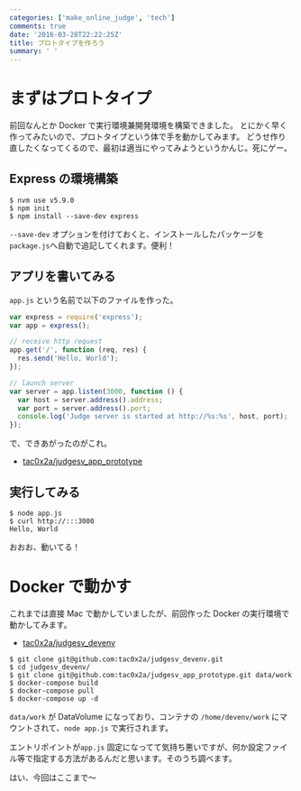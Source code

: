```yaml
---
categories: ['make_online_judge', 'tech']
comments: true
date: '2016-03-28T22:22:25Z'
title: プロトタイプを作ろう
summary: ' '
---
```


# まずはプロトタイプ

前回なんとか Docker で実行環境兼開発環境を構築できました。
とにかく早く作ってみたいので、プロトタイプという体で手を動かしてみます。
どうせ作り直したくなってくるので、最初は適当にやってみようというかんじ。死にゲー。

## Express の環境構築

```
$ nvm use v5.9.0
$ npm init
$ npm install --save-dev express
```

`--save-dev` オプションを付けておくと、インストールしたパッケージを`package.js`へ自動で追記してくれます。便利！

## アプリを書いてみる

`app.js` という名前で以下のファイルを作った。

```js
var express = require('express');
var app = express();

// receive http request
app.get('/', function (req, res) {
  res.send('Hello, World');
});

// launch server
var server = app.listen(3000, function () {
  var host = server.address().address;
  var port = server.address().port;
  console.log('Judge server is started at http://%s:%s', host, port);
});
```

で、できあがったのがこれ。

- [tac0x2a/judgesv_app_prototype](https://github.com/tac0x2a/judgesv_app_prototype)

## 実行してみる

```
$ node app.js
$ curl http://:::3000
Hello, World
```

おおお、動いてる！

# Docker で動かす

これまでは直接 Mac で動かしていましたが、前回作った Docker の実行環境で動かしてみます。

- [tac0x2a/judgesv_devenv](https://github.com/tac0x2a/judgesv_devenv)

```
$ git clone git@github.com:tac0x2a/judgesv_devenv.git
$ cd judgesv_devenv/
$ git clone git@github.com:tac0x2a/judgesv_app_prototype.git data/work
$ docker-compose build
$ docker-compose pull
$ docker-compose up -d
```

`data/work` が DataVolume になっており、コンテナの `/home/devenv/work` にマウントされて、`node app.js` で実行されます。

エントリポイントが`app.js` 固定になってて気持ち悪いですが、何か設定ファイル等で指定する方法があるんだと思います。そのうち調べます。

はい、今回はここまで〜
